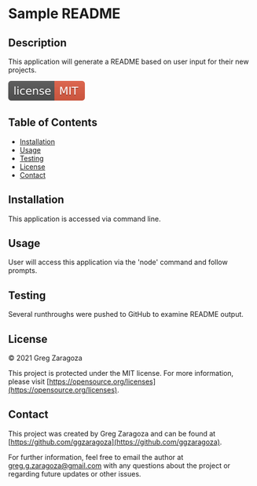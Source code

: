 
# Sample README
## Description
This application will generate a README based on user input for their new projects.

![MIT License](/badges/license-MIT-red.svg)
## Table of Contents
- [Installation](#installation)
- [Usage](#usage)
- [Testing](#testing)
- [License](#license)
- [Contact](#contact)
## Installation
This application is accessed via command line.
## Usage
User will access this application via the 'node' command and follow prompts.
## Testing
Several runthroughs were pushed to GitHub to examine README output.
## License
© 2021 Greg Zaragoza

This project is protected under the MIT license. For more information, please visit [https://opensource.org/licenses](https://opensource.org/licenses).

## Contact
This project was created by Greg Zaragoza and can be found at [https://github.com/ggzaragoza](https://github.com/ggzaragoza).

For further information, feel free to email the author at greg.g.zaragoza@gmail.com with any questions about the project or regarding future updates or other issues.